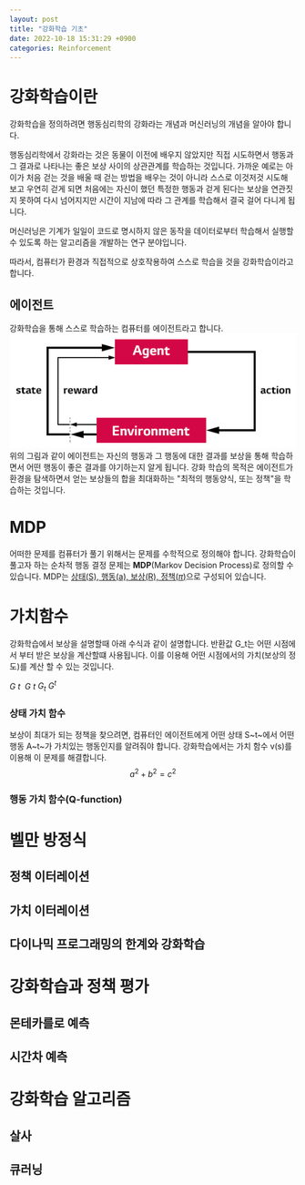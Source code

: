 ```yaml
---
layout: post
title: "강화학습 기초"
date: 2022-10-18 15:31:29 +0900
categories: Reinforcement
---
```


# 강화학습이란

강화학습을 정의하려면 행동심리학의 강화라는 개념과 머신러닝의 개념을 알아야 합니다.

행동심리학에서 강화라는 것은 동물이 이전에 배우지 않았지만 직접 시도하면서 행동과 그 결과로 나타나는 좋은 보상 사이의 상관관계를 학습하는 것입니다. 가까운 예로는 아이가 처음 걷는 것을 배울 때 걷는 방법을 배우는 것이 아니라 스스로 이것저것 시도해 보고 우연히 걷게 되면 처음에는 자신이 했던 특정한 행동과 걷게 된다는 보상을 연관짓지 못하여 다시 넘어지지만 시간이 지남에 따라 그 관계를 학습해서 결국 걸어 다니게 됩니다.

머신러닝은 기계가 일일이 코드로 명시하지 않은 동작을 데이터로부터 학습해서 실행할 수 있도록 하는 알고리즘을 개발하는 연구 분야입니다.

따라서, 컴퓨터가 환경과 직접적으로 상호작용하여 스스로 학습을 것을 강화학습이라고 합니다.

## 에이전트

강화학습을 통해 스스로 학습하는 컴퓨터를 에이전트라고 합니다.\
![alt text](/public/img/agent.png)\
위의 그림과 같이 에이전트는 자신의 행동과 그 행동에 대한 결과를 보상을 통해 학습하면서 어떤 행동이 좋은 결과를 야기하는지 알게 됩니다. 강화 학습의 목적은 에이전트가 환경을 탐색하면서 얻는 보상들의 합을 최대화하는 "최적의 행동양식, 또는 정책"을 학습하는 것입니다.

# MDP

어떠한 문제를 컴퓨터가 풀기 위해서는 문제를 수학적으로 정의해야 합니다. 강화학습이 풀고자 하는 순차적 행동 결정 문제는 **MDP**(Markov Decision Process)로 정의할 수 있습니다. MDP는 <u>상태(S), 행동(a), 보상(R), 정책($\pi$)</u>으로 구성되어 있습니다.

# 가치함수

강화학습에서 보상을 설명할때 아래 수식과 같이 설명합니다.
반환값 G_t는 어떤 시점에서 부터 받은 보상을 계산할떄 사용됩니다. 이를 이용해 어떤 시점에서의 가치(보상의 정도)를 계산 할 수 있는 것입니다.

<!-- $$G~t~ = R~{t+1}~+\gamma R~{t+2}~ + \gamma ^2 R~{t+3}~ + ...$$ -->

$G~t~$
$G~t$
$G_t$
$G^t$

### 상태 가치 함수

보상이 최대가 되는 정책을 찾으려면, 컴퓨터인 에이전트에게 어떤 상태 S~t~에서 어떤 행동 A~t~가 가치있는 행동인지를 알려줘야 합니다. 강화학습에서는 가치 함수 v(s)를 이용해 이 문제를 해결합니다.
$$ a^2 + b^2 = c^2 $$

<!-- $$
v(s)&=E[G~t~|S~t~ = s]
&=E[R~{t+1}~+\gamma R~{t+2}~ + \gamma ^2 R~{t+3}~ + ... + |S~t~=s]
&=E[R~{t+1}~+\gamma G~{t+2}~ + |S~t~=s]
$$ -->

### 행동 가치 함수(Q-function)

# 벨만 방정식

## 정책 이터레이션

## 가치 이터레이션

## 다이나믹 프로그래밍의 한계와 강화학습

# 강화학습과 정책 평가

## 몬테카를로 예측

## 시간차 예측

# 강화학습 알고리즘

## 살사

## 큐러닝
